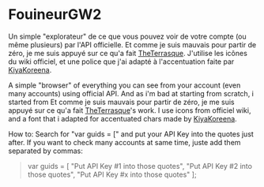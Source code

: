 # FouineurGW2
Un simple "explorateur" de ce que vous pouvez voir de votre compte (ou même plusieurs) par l'API officielle.
Et comme je suis mauvais pour partir de zéro, je me suis appuyé sur ce qu'a fait [TheTerrasque](http://www.reddit.com/r/Guildwars2/comments/3cb5pc/api_character_inventories_page/).
J'utilise les icônes du wiki officiel, et une police que j'ai adapté à l'accentuation faite par [KiyaKoreena](http://www.guildwars2guru.com/topic/607-guild-wars-2-based-font-v10/).


A simple "browser" of everything you can see from your account (even many accounts) using official API.
And as i'm bad at starting from scratch, i started from 
Et comme je suis mauvais pour partir de zéro, je me suis appuyé sur ce qu'a fait [TheTerrasque](http://www.reddit.com/r/Guildwars2/comments/3cb5pc/api_character_inventories_page/)'s work.
I use icons from officiel wiki, and a font that i adapted for accentuated chars made by [KiyaKoreena](http://www.guildwars2guru.com/topic/607-guild-wars-2-based-font-v10/).


How to:
Search for "var guids = [" and put your API Key into the quotes just after.
If you want to check many accounts at same time, juste add them separated by commas:
>    var guids = [
>        "Put API Key #1 into those quotes",
>        "Put API Key #2 into those quotes",
>        "Put API Key #x into those quotes"
>    ];
